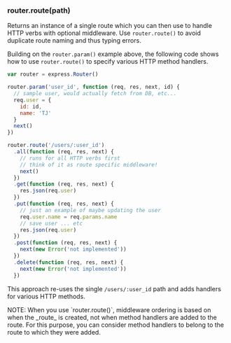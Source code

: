 <h3 id='router.route'>router.route(path)</h3>

Returns an instance of a single route which you can then use to handle HTTP verbs
with optional middleware. Use `router.route()` to avoid duplicate route naming and
thus typing errors.

Building on the `router.param()` example above, the following code shows how to use
`router.route()` to specify various HTTP method handlers.

```js
var router = express.Router()

router.param('user_id', function (req, res, next, id) {
  // sample user, would actually fetch from DB, etc...
  req.user = {
    id: id,
    name: 'TJ'
  }
  next()
})

router.route('/users/:user_id')
  .all(function (req, res, next) {
    // runs for all HTTP verbs first
    // think of it as route specific middleware!
    next()
  })
  .get(function (req, res, next) {
    res.json(req.user)
  })
  .put(function (req, res, next) {
    // just an example of maybe updating the user
    req.user.name = req.params.name
    // save user ... etc
    res.json(req.user)
  })
  .post(function (req, res, next) {
    next(new Error('not implemented'))
  })
  .delete(function (req, res, next) {
    next(new Error('not implemented'))
  })
```

This approach re-uses the single `/users/:user_id` path and adds handlers for
various HTTP methods.

<div class="doc-box doc-info" markdown="1">
NOTE: When you use `router.route()`, middleware ordering is based on when the _route_ is created, not when method handlers are added to the route.  For this purpose, you can consider method handlers to belong to the route to which they were added.
</div>
